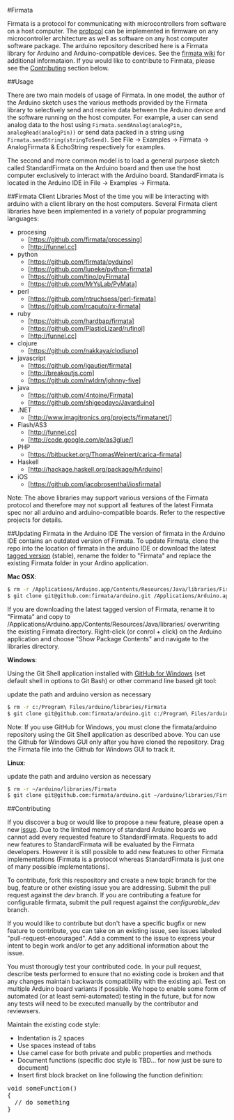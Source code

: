 #Firmata

Firmata is a protocol for communicating with microcontrollers from software on a host computer. The [protocol](http://firmata.org/wiki/Protocol) can be implemented in firmware on any microcontroller architecture as well as software on any host computer software package. The arduino repository described here is a Firmata library for Arduino and Arduino-compatible devices. See the [firmata wiki](http://firmata.org/wiki/Main_Page) for additional informataion. If you would like to contribute to Firmata, please see the [Contributing](#contributing) section below.

##Usage

There are two main models of usage of Firmata. In one model, the author of the Arduino sketch uses the various methods provided by the Firmata library to selectively send and receive data between the Arduino device and the software running on the host computer. For example, a user can send analog data to the host using ``` Firmata.sendAnalog(analogPin, analogRead(analogPin)) ``` or send data packed in a string using ``` Firmata.sendString(stringToSend) ```. See File -> Examples -> Firmata -> AnalogFirmata & EchoString respectively for examples.

The second and more common model is to load a general purpose sketch called StandardFirmata on the Arduino board and then use the host computer exclusively to interact with the Arduino board. StandardFirmata is located in the Arduino IDE in File -> Examples -> Firmata.

##Firmata Client Libraries
Most of the time you will be interacting with arduino with a client library on the host computers. Several Firmata client libraries have been implemented in a variety of popular programming languages:

* procesing
  * [https://github.com/firmata/processing]
  * [http://funnel.cc]
* python
  * [https://github.com/firmata/pyduino]
  * [https://github.com/lupeke/python-firmata]
  * [https://github.com/tino/pyFirmata]
  * [https://github.com/MrYsLab/PyMata]
* perl
  * [https://github.com/ntruchsess/perl-firmata]
  * [https://github.com/rcaputo/rx-firmata]
* ruby
  * [https://github.com/hardbap/firmata]
  * [https://github.com/PlasticLizard/rufinol]
  * [http://funnel.cc]
* clojure
  * [https://github.com/nakkaya/clodiuno]
* javascript
  * [https://github.com/jgautier/firmata]
  * [http://breakoutjs.com]
  * [https://github.com/rwldrn/johnny-five]
* java
  * [https://github.com/4ntoine/Firmata]
  * [https://github.com/shigeodayo/Javarduino]
* .NET
  * [http://www.imagitronics.org/projects/firmatanet/]
* Flash/AS3
  * [http://funnel.cc]
  * [http://code.google.com/p/as3glue/]
* PHP
  * [https://bitbucket.org/ThomasWeinert/carica-firmata]
* Haskell
  * [http://hackage.haskell.org/package/hArduino]
* iOS
  * [https://github.com/jacobrosenthal/iosfirmata]

Note: The above libraries may support various versions of the Firmata protocol and therefore may not support all features of the latest Firmata spec nor all arduino and arduino-compatible boards. Refer to the respective projects for details.

##Updating Firmata in the Arduino IDE
The version of firmata in the Arduino IDE contains an outdated version of Firmata. To update Firmata, clone the repo into the location of firmata in the arduino IDE or download the latest [tagged version](https://github.com/firmata/arduino/tags) (stable), rename the folder to "Firmata" and replace the existing Firmata folder in your Ardino application.

**Mac OSX**:

```bash
$ rm -r /Applications/Arduino.app/Contents/Resources/Java/libraries/Firmata
$ git clone git@github.com:firmata/arduino.git /Applications/Arduino.app/Contents/Resources/Java/libraries/Firmata
```

If you are downloading the latest tagged version of Firmata, rename it to "Firmata" and copy to /Applications/Arduino.app/Contents/Resources/Java/libraries/ overwriting the existing Firmata directory. Right-click (or conrol + click) on the Arduino application and choose "Show Package Contents" and navigate to the libraries directory.

**Windows**:

Using the Git Shell application installed with [GitHub for Windows](http://windows.github.com/) (set default shell in options to Git Bash) or other command line based git tool:

update the path and arduino version as necessary
```bash
$ rm -r c:/Program\ Files/arduino/libraries/Firmata
$ git clone git@github.com:firmata/arduino.git c:/Program\ Files/arduino/libraries/Firmata
```

Note: If you use GitHub for Windows, you must clone the firmata/arduino repository using the Git Shell application as described above. You can use the Github for Windows GUI only after you have cloned the repository. Drag the Firmata file into the Github for Windows GUI to track it.

**Linux**:

update the path and arduino version as necessary
```bash
$ rm -r ~/arduino/libraries/Firmata
$ git clone git@github.com:firmata/arduino.git ~/arduino/libraries/Firmata
```

<a name="contributing" />
##Contributing

If you discover a bug or would like to propose a new feature, please open a new [issue](https://github.com/firmata/arduino/issues?sort=created&state=open). Due to the limited memory of standard Arduino boards we cannot add every requested feature to StandardFirmata. Requests to add new features to StandardFirmata will be evaluated by the Firmata developers. However it is still possible to add new features to other Firmata implementations (Firmata is a protocol whereas StandardFirmata is just one of many possible implementations).

To contribute, fork this respository and create a new topic branch for the bug, feature or other existing issue you are addressing. Submit the pull request against the *dev* branch. If you are contributing a feature for configurable firmata, submit the pull request against the *configurable_dev* branch.

If you would like to contribute but don't have a specific bugfix or new feature to contribute, you can take on an existing issue, see issues labeled "pull-request-encouraged". Add a comment to the issue to express your intent to begin work and/or to get any additional information about the issue.

You must thorougly test your contributed code. In your pull request, describe tests performed to ensure that no existing code is broken and that any changes maintain backwards compatibility with the existing api. Test on multiple Arduino board variants if possible. We hope to enable some form of automated (or at least semi-automated) testing in the future, but for now any tests will need to be executed manually by the contributor and reviewsers.

Maintain the existing code style:

- Indentation is 2 spaces
- Use spaces instead of tabs
- Use camel case for both private and public properties and methods
- Document functions (specific doc style is TBD... for now just be sure to document)
- Insert first block bracket on line following the function definition:

<pre>void someFunction()
{
  // do something
}
</pre>
